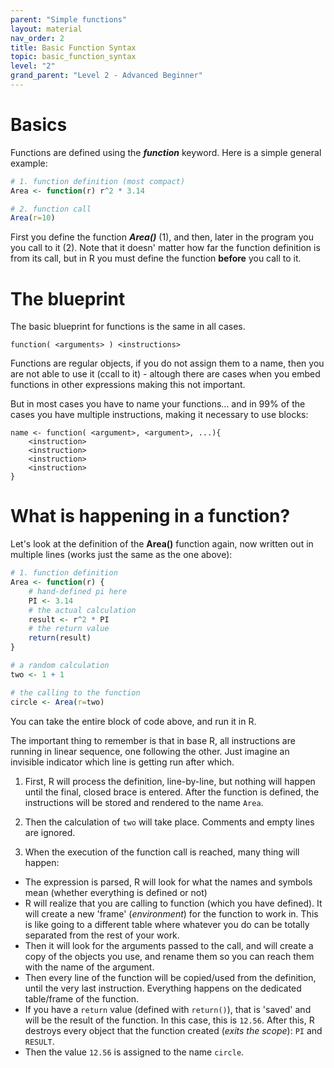 ```yaml
---
parent: "Simple functions"
layout: material 
nav_order: 2
title: Basic Function Syntax
topic: basic_function_syntax 
level: "2"
grand_parent: "Level 2 - Advanced Beginner"
---
```


# Basics

Functions are defined using the ***function*** keyword. Here is a simple general example:

```R
# 1. function definition (most compact)
Area <- function(r) r^2 * 3.14

# 2. function call
Area(r=10)
```

First you define the function ***Area()*** (1), and then, later in the program you you call to it (2). Note that it doesn' matter how far the function definition is from its call, but in R you must define the function **before** you call to it.



# The blueprint

The basic blueprint for functions is the same in all cases. 

```
function( <arguments> ) <instructions>
```

Functions are regular objects, if you do not assign them to a name, then you are not able to use it (ccall to it) - altough there are cases when you embed functions in other expressions making this not important. 

But in most cases you have to name your functions... and in 99% of the cases you have multiple instructions, making it necessary to use blocks: 
```
name <- function( <argument>, <argument>, ...){
	<instruction>
	<instruction>
	<instruction>
	<instruction>
} 
```


# What is happening in a function?

Let's look at the definition of the **Area()** function again, now written out in multiple lines (works just the same as the one above):


```R
# 1. function definition
Area <- function(r) {
	# hand-defined pi here
	PI <- 3.14
	# the actual calculation
	result <- r^2 * PI
	# the return value
	return(result)
}

# a random calculation
two <- 1 + 1

# the calling to the function
circle <- Area(r=two)
```


You can take the entire block of code above, and run it in R. 

The important thing to remember is that in base R, all instructions are running in linear sequence, one following the other. Just imagine an invisible indicator which line is getting run after which. 

1. First, R will process the definition, line-by-line, but nothing will happen until the final, closed brace is entered. After the function is defined, the instructions will be stored and rendered to the name `Area`.

2. Then the calculation of `two` will take place. Comments and empty lines are ignored.

3. When the execution of the function call is reached, many thing will happen:
 - The expression is parsed, R will look for what the names and symbols mean (whether everything is defined or not)
 - R will realize that you are calling to function (which you have defined). It will create a new 'frame' (*environment*) for the function to work in. This is  like going to a different table where whatever you do can be totally separated from the rest of your work.
 - Then it will look for the arguments passed to the call, and will create a copy of the objects you use, and rename them so you can reach them with the name of the argument.
 - Then every line of the function will be copied/used from the definition, until the very last instruction. Everything happens on the dedicated table/frame of the function.
 - If you have a `return` value (defined with ```return()```), that is 'saved' and will be the result of the function. In this case, this is `12.56`. After this, R destroys every object that the function created (*exits the scope*): `PI` and `RESULT`.
 - Then the value `12.56` is assigned to the name `circle`.
 
 


